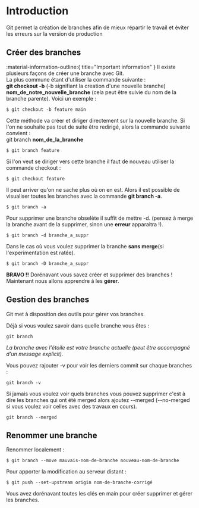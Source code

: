 # Introduction  

Git permet la création de branches afin de mieux répartir le travail et éviter les erreurs sur la version de production
## Créer des branches  
:material-information-outline:{ title="Important information" }
Il existe plusieurs façons de créer une branche avec Git.  
La plus commune étant d'utiliser la commande suivante :  
 **git checkout -b** (-b signifiant la creation d'une nouvelle branche) **nom_de_notre_nouvelle_branche** (cela peut être suivie du nom de la branche parente). Voici un exemple :  
````
$ git checkout -b feature main
````
Cette méthode va créer et diriger directement sur la nouvelle branche.
Si l'on ne souhaite pas tout de suite être redirigé, alors la commande suivante convient :  
git branch **nom_de_la_branche** 

````
$ git branch feature
````
Si l'on veut se diriger vers cette branche il faut de nouveau utiliser la commande checkout : 

````
$ git checkout feature
````

Il peut arriver qu'on ne sache plus où on en est. Alors il est possible de visualiser toutes les branches avec la commande **git branch -a**.

````
$ git branch -a
````

Pour supprimer une branche obselète il suffit de mettre -d. (pensez à merge la branche avant de la supprimer, sinon une **erreur** apparaitra !).

````
$ git branch -d branche_a_suppr
````

Dans le cas où vous voulez supprimer la branche **sans merge**(si l'experimentation est ratée).

```
$ git branch -D branche_a_suppr
```

**BRAVO !!** Dorénavant vous savez créer et supprimer des branches ! 
Maintenant nous allons apprendre à les **gérer**.

## Gestion des branches
  
Git met à disposition des outils pour gérer vos branches.

Déjà si vous voulez savoir dans quelle branche vous êtes : 
```
git branch
```
*La branche avec l'étoile est votre branche actuelle (peut être accompagné d'un message explicit).*

Vous pouvez rajouter -v pour voir les derniers commit sur chaque branches : 
```
git branch -v
```

Si jamais vous voulez voir quels branches vous pouvez supprimer c'est à dire les branches qui ont été merged alors ajoutez --merged (--no-merged si vous voulez voir celles avec des travaux en cours).

```
git branch --merged
```

## Renommer une branche

Renommer localement : 
```
$ git branch --move mauvais-nom-de-branche nouveau-nom-de-branche
```

Pour apporter la modification au serveur distant : 
```
$ git push --set-upstream origin nom-de-branche-corrigé
```
Vous avez dorénavant toutes les clés en main pour créer supprimer et gérer les branches.